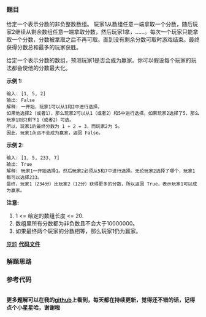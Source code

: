 ### 题目
给定一个表示分数的非负整数数组。
玩家1从数组任意一端拿取一个分数，随后玩家2继续从剩余数组任意一端拿取分数，然后玩家1拿，……。每次一个玩家只能拿取一个分数，分数被拿取之后不再可取。直到没有剩余分数可取时游戏结束。最终获得分数总和最多的玩家获胜。

给定一个表示分数的数组，预测玩家1是否会成为赢家。你可以假设每个玩家的玩法都会使他的分数最大化。

**示例 1:**

    
    
    输入: [1, 5, 2]
    输出: False
    解释: 一开始，玩家1可以从1和2中进行选择。
    如果他选择2（或者1），那么玩家2可以从1（或者2）和5中进行选择。如果玩家2选择了5，那么玩家1则只剩下1（或者2）可选。
    所以，玩家1的最终分数为 1 + 2 = 3，而玩家2为 5。
    因此，玩家1永远不会成为赢家，返回 False。
    

**示例 2:**

    
    
    输入: [1, 5, 233, 7]
    输出: True
    解释: 玩家1一开始选择1。然后玩家2必须从5和7中进行选择。无论玩家2选择了哪个，玩家1都可以选择233。
    最终，玩家1（234分）比玩家2（12分）获得更多的分数，所以返回 True，表示玩家1可以成为赢家。
    

**注意:**

  1. 1 <= 给定的数组长度 <= 20.
  2. 数组里所有分数都为非负数且不会大于10000000。
  3. 如果最终两个玩家的分数相等，那么玩家1仍为赢家。

[原题](https://leetcode-cn.com/problems/predict-the-winner/)    **[代码文件]()**


### 解题思路




### 参考代码

```go


```




**更多题解可以在我的[github](https://github.com/LZH139/leetcode_Go)上看到，每天都在持续更新，觉得还不错的话，记得点个小星星哈，谢谢啦**
